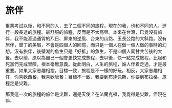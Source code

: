 # 旅伴

畢業考試以後，和不同的人，去了二個不同的旅程。現在的我，也和不同的人，進行一段長途的旅程。最舒服的旅程，反而是不太高興。本來在台灣，已覺沒有旅伴，我不能涯過通霄的烈日、屏東的逆風、台東的山路、玉長公路的大斜路。沒有旅伴，墾丁的美眉，不會是四個人的回憶，而只是一個人在做一個人做的事時的幻想。沒有旅伴，後壁湖的魚生只是「好抵」的魚生，不是四個人同甘共苦後的大餐。去以前，原以為自己一個會更快完成旅程，去以後，快一點完成旅程，比起和死黨們完成冒險，根本毫無意義。從此明白，人生的旅程，誰人伴着走過，才是最重要。如果大家志趣相投，目標一致，旅程是不一樣的好玩。相反，大家志趣相忤，你喜歡西餐，我喜歡唐餐；目標不一致，我要到布達佩斯，你要到布拉格，旅程定是災難。

那我這一次的旅程的旅伴是災難，還是天使？在法蘭克褔，我覺得是災難，但現在嘛…